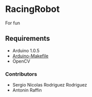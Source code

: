 # RacingRobot
For fun

## Requirements

- Arduino 1.0.5
- [Arduino-Makefile](https://github.com/sudar/Arduino-Makefile)
- OpenCV


### Contributors
- Sergio Nicolas Rodriguez Rodriguez
- Antonin Raffin
